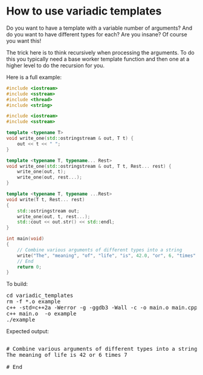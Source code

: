 How to use variadic templates
=============================

Do you want to have a template with a variable number of arguments?
And do you want to have different types for each? Are you insane? Of
course you want this!

The trick here is to think recursively when processing the arguments.
To do this you typically need a base worker template function and
then one at a higher level to do the recursion for you.

Here is a full example:
```C++
#include <iostream>
#include <sstream>
#include <thread>
#include <string>

#include <iostream>
#include <sstream>

template <typename T>
void write_one(std::ostringstream & out, T t) {
    out << t << " ";
}

template <typename T, typename... Rest>
void write_one(std::ostringstream & out, T t, Rest... rest) {
    write_one(out, t);
    write_one(out, rest...);
}

template <typename T, typename ...Rest>
void write(T t, Rest... rest)
{
    std::ostringstream out;
    write_one(out, t, rest...);
    std::cout << out.str() << std::endl;
}

int main(void)
{
    // Combine various arguments of different types into a string
    write("The", "meaning", "of", "life", "is", 42.0, "or", 6, "times", 7);
    // End
    return 0;
}
```
To build:
<pre>
cd variadic_templates
rm -f *.o example
c++ -std=c++2a -Werror -g -ggdb3 -Wall -c -o main.o main.cpp
c++ main.o  -o example
./example
</pre>
Expected output:
<pre>

# Combine various arguments of different types into a string
The meaning of life is 42 or 6 times 7 

# End
</pre>
